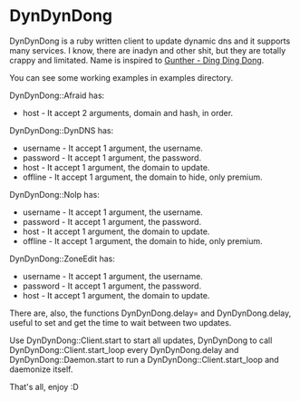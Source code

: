 DynDynDong
==========

DynDynDong is a ruby written client to update dynamic dns and it supports many
services.
I know, there are inadyn and other shit, but they are totally crappy and
limitated.
Name is inspired to [Gunther - Ding Ding Dong](http://www.youtube.com/watch?v=DbYtqAWDF2U).

You can see some working examples in examples directory.

DynDynDong::Afraid has:

  * host - It accept 2 arguments, domain and hash, in order.

DynDynDong::DynDNS has:

  * username  - It accept 1 argument, the username.
  * password  - It accept 1 argument, the password.
  * host      - It accept 1 argument, the domain to update.
  * offline   - It accept 1 argument, the domain to hide, only premium.

DynDynDong::NoIp has:

  * username  - It accept 1 argument, the username.
  * password  - It accept 1 argument, the password.
  * host      - It accept 1 argument, the domain to update.
  * offline   - It accept 1 argument, the domain to hide, only premium.

DynDynDong::ZoneEdit has:

  * username  - It accept 1 argument, the username.
  * password  - It accept 1 argument, the password.
  * host      - It accept 1 argument, the domain to update.

There are, also, the functions DynDynDong.delay= and DynDynDong.delay, useful to
set and get the time to wait between two updates.

Use DynDynDong::Client.start to start all updates, DynDynDong to call
DynDynDong::Client.start\_loop every DynDynDong.delay and DynDynDong::Daemon.start
to run a DynDynDong::Client.start\_loop and daemonize itself.

That's all, enjoy :D
